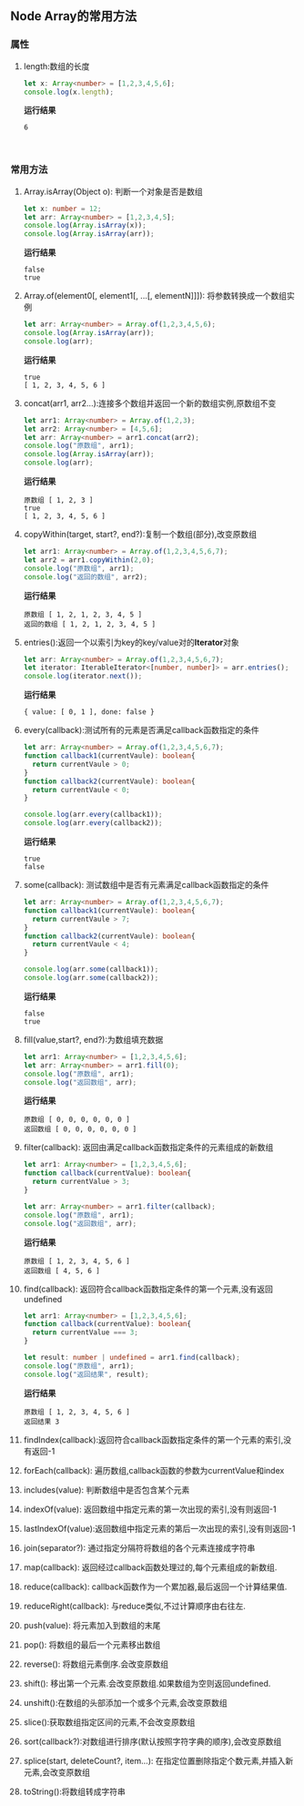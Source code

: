 ## Node Array的常用方法

### 属性

1. length:数组的长度

   ```typescript
   let x: Array<number> = [1,2,3,4,5,6];
   console.log(x.length);
   ```

   **运行结果**

   ```
   6
   ```

   ​

### 常用方法

1. Array.isArray(Object o): 判断一个对象是否是数组

   ```typescript
   let x: number = 12;
   let arr: Array<number> = [1,2,3,4,5];
   console.log(Array.isArray(x));
   console.log(Array.isArray(arr));
   ```

   **运行结果**

   ```
   false
   true
   ```

2. Array.of(element0[, element1[, ...[, elementN]]]): 将参数转换成一个数组实例

   ```typescript
   let arr: Array<number> = Array.of(1,2,3,4,5,6);
   console.log(Array.isArray(arr));
   console.log(arr);
   ```

   **运行结果**

   ```
   true
   [ 1, 2, 3, 4, 5, 6 ]
   ```

3. concat(arr1, arr2...):连接多个数组并返回一个新的数组实例,原数组不变

   ```typescript
   let arr1: Array<number> = Array.of(1,2,3);
   let arr2: Array<number> = [4,5,6];
   let arr: Array<number> = arr1.concat(arr2);
   console.log("原数组", arr1);
   console.log(Array.isArray(arr));
   console.log(arr);
   ```

   **运行结果**

   ```
   原数组 [ 1, 2, 3 ]
   true
   [ 1, 2, 3, 4, 5, 6 ]
   ```

4. copyWithin(target, start?, end?):复制一个数组(部分),改变原数组

   ```typescript
   let arr1: Array<number> = Array.of(1,2,3,4,5,6,7);
   let arr2 = arr1.copyWithin(2,0);
   console.log("原数组", arr1);
   console.log("返回的数组", arr2);
   ```

   **运行结果**

   ```
   原数组 [ 1, 2, 1, 2, 3, 4, 5 ]
   返回的数组 [ 1, 2, 1, 2, 3, 4, 5 ]
   ```

5. entries():返回一个以索引为key的key/value对的**Iterator**对象

   ```typescript
   let arr: Array<number> = Array.of(1,2,3,4,5,6,7);
   let iterator: IterableIterator<[number, number]> = arr.entries();
   console.log(iterator.next());
   ```

   **运行结果**

   ```
   { value: [ 0, 1 ], done: false }
   ```

6. every(callback):测试所有的元素是否满足callback函数指定的条件

   ```typescript
   let arr: Array<number> = Array.of(1,2,3,4,5,6,7);
   function callback1(currentVaule): boolean{
     return currentVaule > 0;
   }
   function callback2(currentVaule): boolean{
     return currentVaule < 0;
   }

   console.log(arr.every(callback1));
   console.log(arr.every(callback2));
   ```

   **运行结果**

   ```
   true
   false
   ```

7. some(callback): 测试数组中是否有元素满足callback函数指定的条件

   ```typescript
   let arr: Array<number> = Array.of(1,2,3,4,5,6,7);
   function callback1(currentVaule): boolean{
     return currentVaule > 7;
   }
   function callback2(currentVaule): boolean{
     return currentVaule < 4;
   }

   console.log(arr.some(callback1));
   console.log(arr.some(callback2));
   ```

   **运行结果**

   ```
   false
   true
   ```

8. fill(value,start?, end?):为数组填充数据

   ```typescript
   let arr1: Array<number> = [1,2,3,4,5,6];
   let arr: Array<number> = arr1.fill(0);
   console.log("原数组", arr1);
   console.log("返回数组", arr);
   ```

   **运行结果**

   ```
   原数组 [ 0, 0, 0, 0, 0, 0 ]
   返回数组 [ 0, 0, 0, 0, 0, 0 ]
   ```

9. filter(callback): 返回由满足callback函数指定条件的元素组成的新数组

   ```typescript
   let arr1: Array<number> = [1,2,3,4,5,6];
   function callback(currentValue): boolean{
     return currentValue > 3;
   }

   let arr: Array<number> = arr1.filter(callback);
   console.log("原数组", arr1);
   console.log("返回数组", arr);
   ```

   **运行结果**

   ```
   原数组 [ 1, 2, 3, 4, 5, 6 ]
   返回数组 [ 4, 5, 6 ]
   ```

10. find(callback): 返回符合callback函数指定条件的第一个元素,没有返回undefined

    ```typescript
    let arr1: Array<number> = [1,2,3,4,5,6];
    function callback(currentValue): boolean{
      return currentValue === 3;
    }

    let result: number | undefined = arr1.find(callback);
    console.log("原数组", arr1);
    console.log("返回结果", result);
    ```

    **运行结果**

    ```
    原数组 [ 1, 2, 3, 4, 5, 6 ]
    返回结果 3
    ```

11. findIndex(callback):返回符合callback函数指定条件的第一个元素的索引,没有返回-1

12. forEach(callback): 遍历数组,callback函数的参数为currentValue和index

13. includes(value): 判断数组中是否包含某个元素

14. indexOf(value): 返回数组中指定元素的第一次出现的索引,没有则返回-1

15. lastIndexOf(value):返回数组中指定元素的第后一次出现的索引,没有则返回-1

16. join(separator?): 通过指定分隔符将数组的各个元素连接成字符串

17. map(callback):  返回经过callback函数处理过的,每个元素组成的新数组.

18. reduce(callback): callback函数作为一个累加器,最后返回一个计算结果值.

19. reduceRight(callback): 与reduce类似,不过计算顺序由右往左.

20. push(value): 将元素加入到数组的末尾

21. pop(): 将数组的最后一个元素移出数组

22. reverse(): 将数组元素倒序.会改变原数组

23. shift(): 移出第一个元素.会改变原数组.如果数组为空则返回undefined.

24. unshift():在数组的头部添加一个或多个元素,会改变原数组

25. slice():获取数组指定区间的元素,不会改变原数组

26. sort(callback?):对数组进行排序(默认按照字符字典的顺序),会改变原数组

27. splice(start, deleteCount?,  item...): 在指定位置删除指定个数元素,并插入新元素,会改变原数组

28. toString():将数组转成字符串